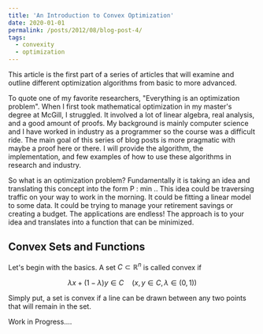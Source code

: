 ```yaml
---
title: 'An Introduction to Convex Optimization'
date: 2020-01-01
permalink: /posts/2012/08/blog-post-4/
tags:
  - convexity
  - optimization
---
```


This article is the first part of a series of articles that will examine and outline 
different optimization algorithms from basic to more advanced. 

To quote one of my favorite researchers, "Everything is an optimization problem". When I 
first took mathematical optimization in my master's degree at McGill, I struggled. 
It involved a lot of linear algebra, real analysis, and a good amount of proofs. My background
is mainly computer science and I have worked in industry as a programmer so the course was 
a difficult ride. The main goal of this series of blog posts is more pragmatic with maybe a 
proof here or there. I will provide the algorithm, the implementation, and few examples of 
how to use these algorithms in research and industry.

So what is an optimization problem? Fundamentally it is taking an idea and translating this 
concept into the form P : min .. This idea could be traversing traffic on your way to work in
the morning. It could be fitting a linear model to some data. It could be trying to manage 
your retirement savings or creating a budget. The applications are endless! 
The approach is to your idea and translates into a function that can be minimized.
 
## Convex Sets and Functions

Let's begin with the basics. A set $C \subset \mathbb{R}^n$ is called convex if

$$\lambda x + (1 - \lambda) y \in C \quad (x, y \in C, \lambda \in (0,1))$$

Simply put, a set is convex if a line can be drawn between any two points that will remain in the set.

Work in Progress....
